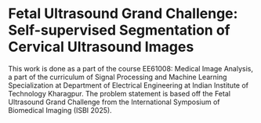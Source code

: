 # Fetal Ultrasound Grand Challenge: Self-supervised Segmentation of Cervical Ultrasound Images
This work is done as a part of the course EE61008: Medical Image Analysis, a part of the curriculum of Signal Processing and Machine Learning Specialization at Department of Electrical Engineering at Indian Institute of Technology Kharagpur. The problem statement is based off the Fetal Ultrasound Grand Challenge from the International Symposium of Biomedical Imaging (ISBI 2025). 
